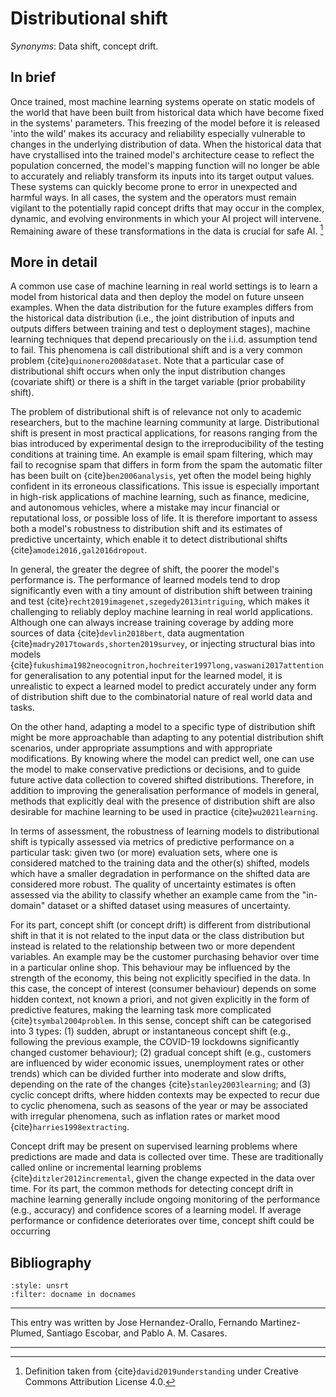 # Distributional shift

*Synonyms*: Data shift, concept drift.

## In brief

Once trained, most machine learning systems operate on static
models of the world that have been built from historical data which have
become fixed in the systems' parameters. This freezing of the model
before it is released 'into the wild' makes its accuracy and reliability
especially vulnerable to changes in the underlying distribution of data.
When the historical data that have crystallised into the trained model's
architecture cease to reflect the population concerned, the model's
mapping function will no longer be able to accurately and reliably
transform its inputs into its target output values. These systems can
quickly become prone to error in unexpected and harmful ways. In all
cases, the system and the operators must remain vigilant to the
potentially rapid concept drifts that may occur in the complex, dynamic,
and evolving environments in which your AI project will intervene.
Remaining aware of these transformations in the data is crucial for safe AI. [^def]


## More in detail

A common use case of machine learning in real world settings is to learn
a model from historical data and then deploy the model on future unseen
examples. When the data distribution for the future examples differs
from the historical data distribution (i.e., the joint distribution of
inputs and outputs differs between training and test o deployment
stages), machine learning techniques that depend precariously on the
i.i.d. assumption tend to fail. This phenomena is call distributional
shift and is a very common problem {cite}`quinonero2008dataset`. Note that a
particular case of distributional shift occurs when only the input
distribution changes (covariate shift) or there is a shift in the target
variable (prior probability shift).

The problem of distributional shift is of relevance not only to academic
researchers, but to the machine learning community at large.
Distributional shift is present in most practical applications, for
reasons ranging from the bias introduced by experimental design to the
irreproducibility of the testing conditions at training time. An example
is email spam filtering, which may fail to recognise spam that differs
in form from the spam the automatic filter has been built on
{cite}`ben2006analysis`, yet often the model being highly confident in its
erroneous classifications. This issue is especially important in
high-risk applications of machine learning, such as finance, medicine,
and autonomous vehicles, where a mistake may incur financial or
reputational loss, or possible loss of life. It is therefore important
to assess both a model's robustness to distribution shift and its
estimates of predictive uncertainty, which enable it to detect
distributional shifts {cite}`amodei2016,gal2016dropout`.

In general, the greater the degree of shift, the poorer the model's
performance is. The performance of learned models tend to drop
significantly even with a tiny amount of distribution shift between
training and test {cite}`recht2019imagenet,szegedy2013intriguing`, which
makes it challenging to reliably deploy machine learning in real world
applications. Although one can always increase training coverage by
adding more sources of data {cite}`devlin2018bert`, data augmentation
{cite}`madry2017towards,shorten2019survey`, or injecting structural bias
into models
{cite}`fukushima1982neocognitron,hochreiter1997long,vaswani2017attention`
for generalisation to any potential input for the learned model, it is
unrealistic to expect a learned model to predict accurately under any
form of distribution shift due to the combinatorial nature of real world
data and tasks.

On the other hand, adapting a model to a specific type of distribution
shift might be more approachable than adapting to any potential
distribution shift scenarios, under appropriate assumptions and with
appropriate modifications. By knowing where the model can predict well,
one can use the model to make conservative predictions or decisions, and
to guide future active data collection to covered shifted distributions.
Therefore, in addition to improving the generalisation performance of
models in general, methods that explicitly deal with the presence of
distribution shift are also desirable for machine learning to be used in
practice {cite}`wu2021learning`.

In terms of assessment, the robustness of learning models to
distributional shift is typically assessed via metrics of predictive
performance on a particular task: given two (or more) evaluation sets,
where one is considered matched to the training data and the other(s)
shifted, models which have a smaller degradation in performance on the
shifted data are considered more robust. The quality of uncertainty
estimates is often assessed via the ability to classify whether an
example came from the "in-domain" dataset or a shifted dataset using
measures of uncertainty.

For its part, concept shift (or concept drift) is different from
distributional shift in that it is not related to the input data or the
class distribution but instead is related to the relationship between
two or more dependent variables. An example may be the customer
purchasing behavior over time in a particular online shop. This
behaviour may be influenced by the strength of the economy, this being
not explicitly specified in the data. In this case, the concept of
interest (consumer behaviour) depends on some hidden context, not known
a priori, and not given explicitly in the form of predictive features,
making the learning task more complicated {cite}`tsymbal2004problem`. In this
sense, concept shift can be categorised into 3 types: (1) sudden, abrupt
or instantaneous concept shift (e.g., following the previous example,
the COVID-19 lockdowns significantly changed customer behaviour); (2)
gradual concept shift (e.g., customers are influenced by wider economic
issues, unemployment rates or other trends) which can be divided further
into moderate and slow drifts, depending on the rate of the changes
{cite}`stanley2003learning`; and (3) cyclic concept drifts, where hidden
contexts may be expected to recur due to cyclic phenomena, such as
seasons of the year or may be associated with irregular phenomena, such
as inflation rates or market mood {cite}`harries1998extracting`.

Concept drift may be present on supervised learning problems where
predictions are made and data is collected over time. These are
traditionally called online or incremental learning problems
{cite}`ditzler2012incremental`, given the change expected in the data over
time. For its part, the common methods for detecting concept drift in
machine learning generally include ongoing monitoring of the performance
(e.g., accuracy) and confidence scores of a learning model. If average
performance or confidence deteriorates over time, concept shift could be
occurring


## Bibliography

```{bibliography}
:style: unsrt
:filter: docname in docnames
```

---
 
This entry was written by Jose Hernandez-Orallo, Fernando Martinez-Plumed, Santiago Escobar, and Pablo A. M. Casares.

---

[^def]: Definition taken from {cite}`david2019understanding` under Creative Commons Attribution License 4.0.
